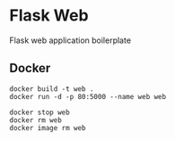 # Flask Web

Flask web application boilerplate

## Docker
```
docker build -t web .
docker run -d -p 80:5000 --name web web

docker stop web
docker rm web
docker image rm web
```
